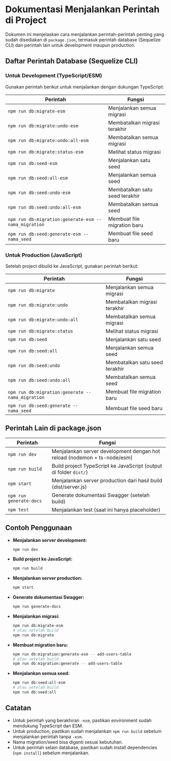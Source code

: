 # Dokumentasi Menjalankan Perintah di Project

Dokumen ini menjelaskan cara menjalankan perintah-perintah penting yang sudah disediakan di `package.json`, termasuk perintah database (Sequelize CLI) dan perintah lain untuk development maupun production.

## Daftar Perintah Database (Sequelize CLI)

### Untuk Development (TypeScript/ESM)
Gunakan perintah berikut untuk menjalankan dengan dukungan TypeScript:

| Perintah | Fungsi |
|---|---|
| `npm run db:migrate-esm` | Menjalankan semua migrasi |
| `npm run db:migrate:undo-esm` | Membatalkan migrasi terakhir |
| `npm run db:migrate:undo:all-esm` | Membatalkan semua migrasi |
| `npm run db:migrate:status-esm` | Melihat status migrasi |
| `npm run db:seed-esm` | Menjalankan satu seed |
| `npm run db:seed:all-esm` | Menjalankan semua seed |
| `npm run db:seed:undo-esm` | Membatalkan satu seed terakhir |
| `npm run db:seed:undo:all-esm` | Membatalkan semua seed |
| `npm run db:migration:generate-esm -- nama_migration` | Membuat file migration baru |
| `npm run db:seed:generate-esm -- nama_seed` | Membuat file seed baru |

### Untuk Production (JavaScript)
Setelah project dibuild ke JavaScript, gunakan perintah berikut:

| Perintah | Fungsi |
|---|---|
| `npm run db:migrate` | Menjalankan semua migrasi |
| `npm run db:migrate:undo` | Membatalkan migrasi terakhir |
| `npm run db:migrate:undo:all` | Membatalkan semua migrasi |
| `npm run db:migrate:status` | Melihat status migrasi |
| `npm run db:seed` | Menjalankan satu seed |
| `npm run db:seed:all` | Menjalankan semua seed |
| `npm run db:seed:undo` | Membatalkan satu seed terakhir |
| `npm run db:seed:undo:all` | Membatalkan semua seed |
| `npm run db:migration:generate -- nama_migration` | Membuat file migration baru |
| `npm run db:seed:generate -- nama_seed` | Membuat file seed baru |

## Perintah Lain di package.json

| Perintah | Fungsi |
|---|---|
| `npm run dev` | Menjalankan server development dengan hot reload (nodemon + ts-node/esm) |
| `npm run build` | Build project TypeScript ke JavaScript (output di folder `dist/`) |
| `npm start` | Menjalankan server production dari hasil build (dist/server.js) |
| `npm run generate-docs` | Generate dokumentasi Swagger (setelah build) |
| `npm test` | Menjalankan test (saat ini hanya placeholder) |

## Contoh Penggunaan

- **Menjalankan server development:**
  ```bash
  npm run dev
  ```
- **Build project ke JavaScript:**
  ```bash
  npm run build
  ```
- **Menjalankan server production:**
  ```bash
  npm start
  ```
- **Generate dokumentasi Swagger:**
  ```bash
  npm run generate-docs
  ```
- **Menjalankan migrasi:**
  ```bash
  npm run db:migrate-esm
  # atau setelah build
  npm run db:migrate
  ```
- **Membuat migration baru:**
  ```bash
  npm run db:migration:generate-esm -- add-users-table
  # atau setelah build
  npm run db:migration:generate -- add-users-table
  ```
- **Menjalankan semua seed:**
  ```bash
  npm run db:seed:all-esm
  # atau setelah build
  npm run db:seed:all
  ```

## Catatan
- Untuk perintah yang berakhiran `-esm`, pastikan environment sudah mendukung TypeScript dan ESM.
- Untuk production, pastikan sudah menjalankan `npm run build` sebelum menjalankan perintah tanpa `-esm`.
- Nama migration/seed bisa diganti sesuai kebutuhan.
- Untuk perintah selain database, pastikan sudah install dependencies (`npm install`) sebelum menjalankan. 